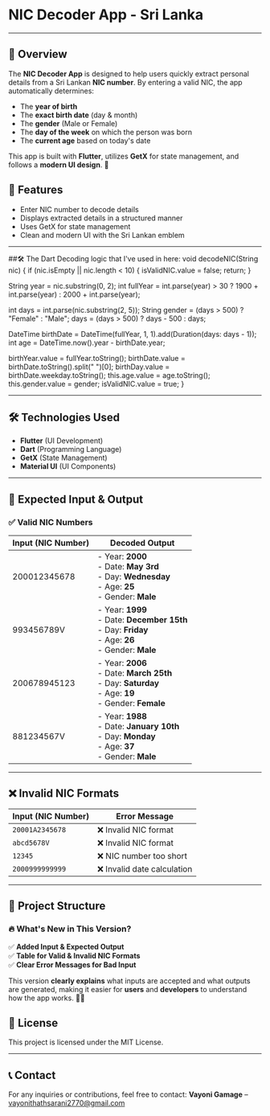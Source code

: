 # NIC Decoder App - Sri Lanka 
---
## 📖 Overview

The **NIC Decoder App** is designed to help users quickly extract personal details from a Sri Lankan **NIC number**. By entering a valid NIC, the app automatically determines:

- The **year of birth**
- The **exact birth date** (day & month)
- The **gender** (Male or Female)
- The **day of the week** on which the person was born
- The **current age** based on today's date

This app is built with **Flutter**, utilizes **GetX** for state management, and follows a **modern UI design**. 🚀

## 🚀 Features
- Enter NIC number to decode details
- Displays extracted details in a structured manner
- Uses GetX for state management
- Clean and modern UI with the Sri Lankan emblem

---
##🛠 The Dart Decoding logic that I've used in here:
void decodeNIC(String nic) {
  if (nic.isEmpty || nic.length < 10) {
    isValidNIC.value = false;
    return;
  }

  String year = nic.substring(0, 2);
  int fullYear = int.parse(year) > 30 ? 1900 + int.parse(year) : 2000 + int.parse(year);

  int days = int.parse(nic.substring(2, 5));
  String gender = (days > 500) ? "Female" : "Male";
  days = (days > 500) ? days - 500 : days;

  DateTime birthDate = DateTime(fullYear, 1, 1).add(Duration(days: days - 1));
  int age = DateTime.now().year - birthDate.year;

  birthYear.value = fullYear.toString();
  birthDate.value = birthDate.toString().split(" ")[0];
  birthDay.value = birthDate.weekday.toString();
  this.age.value = age.toString();
  this.gender.value = gender;
  isValidNIC.value = true;
}

---
## 🛠 Technologies Used
- **Flutter** (UI Development)
- **Dart** (Programming Language)
- **GetX** (State Management)
- **Material UI** (UI Components)

---

## 🔢 Expected Input & Output

### ✅ **Valid NIC Numbers**
| **Input (NIC Number)** | **Decoded Output** |
|------------------------|--------------------|
| 200012345678           | - Year: **2000** <br> - Date: **May 3rd** <br> - Day: **Wednesday** <br> - Age: **25** <br> - Gender: **Male** |
| 993456789V             | - Year: **1999** <br> - Date: **December 15th** <br> - Day: **Friday** <br> - Age: **26** <br> - Gender: **Male** |
| 200678945123           | - Year: **2006** <br> - Date: **March 25th** <br> - Day: **Saturday** <br> - Age: **19** <br> - Gender: **Female** |
| 881234567V             | - Year: **1988** <br> - Date: **January 10th** <br> - Day: **Monday** <br> - Age: **37** <br> - Gender: **Male** |

---

## ❌ **Invalid NIC Formats**
| **Input (NIC Number)** | **Error Message** |
|------------------------|--------------------|
| `20001A2345678`        | ❌ Invalid NIC format |
| `abcd5678V`            | ❌ Invalid NIC format |
| `12345`                | ❌ NIC number too short |
| `2000999999999`        | ❌ Invalid date calculation |

---
## 📂 Project Structure

### 🔥 What's New in This Version?
✅ **Added Input & Expected Output**  
✅ **Table for Valid & Invalid NIC Formats**  
✅ **Clear Error Messages for Bad Input**  

This version **clearly explains** what inputs are accepted and what outputs are generated, making it easier for **users** and **developers** to understand how the app works. 🚀🔥  

## 📜 License
This project is licensed under the MIT License.

---
## 📞 Contact
For any inquiries or contributions, feel free to contact:
**Vayoni Gamage** – [vayonithathsarani2770@gmail.com](mailto:vayonithathsarani2770@gmail.com)

